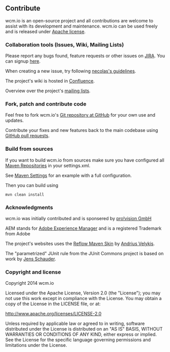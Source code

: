 ## Contribute

wcm.io is an open-source project and all contributions are welcome to assist with its
development and maintenance. wcm.io can be used freely and is released under
[Apache license][apache-license].

[apache-license]: http://www.apache.org/licenses/LICENSE-2.0


### Collaboration tools (Issues, Wiki, Mailing Lists)

Please report any bugs found, feature requests or other issues on [JIRA][jira]. You can signup [here][jira-signup].

When creating a new issue, try following [necolas's guidelines][issue-guidelines].

The project's wiki is hosted in [Confluence][confluence].

Overview over the project's [mailing lists][mailing-lists].


[jira]: https://wcm-io.atlassian.net/
[jira-signup]: https://wcm-io.atlassian.net/admin/users/sign-up
[confluence]: https://wcm-io.atlassian.net/wiki/
[issue-guidelines]: https://github.com/necolas/issue-guidelines/#readme
[mailing-lists]: https://wcm.io/mailing-lists.html


### Fork, patch and contribute code

Feel free to fork wcm.io's [Git repository at GitHub][wcm-io-github] for your own use and
updates.

Contribute your fixes and new features back to the main codebase using
[GitHub pull requests][github-pull-req].

[wcm-io-github]: https://github.com/wcm-io
[github-pull-req]: http://help.github.com/articles/using-pull-requests



### Build from sources

If you want to build wcm.io from sources make sure you have configured all [Maven Repositories](maven.html) in your settings.xml.

See [Maven Settings](https://github.com/wcm-io/wcm-io-tooling/blob/develop/.maven-settings.xml) for an example with a full configuration.

Then you can build using

```
mvn clean install
```


### Acknowledgments

wcm.io was initially contributed and is sponsered by [pro!vision GmbH][pro-vision]

AEM stands for [Adobe Experience Manager][aem] and is a registered Trademark from Adobe

The project's websites uses the [Reflow Maven Skin][reflow] by [Andrius Velykis][andrius-velykis].

The "parametrized" JUnit rule from the JUnit Commons project is based on work by [Jens Schauder][schauderhaft].

[pro-vision]: http://www.pro-vision.de
[aem]: http://www.adobe.com/solutions/web-experience-management.html
[reflow]: http://andriusvelykis.github.io/reflow-maven-skin/
[andrius-velykis]: http://andrius.velykis.lt/
[schauderhaft]: http://blog.schauderhaft.de/



### Copyright and license

Copyright 2014 wcm.io

Licensed under the Apache License, Version 2.0 (the "License");
you may not use this work except in compliance with the License.
You may obtain a copy of the License in the LICENSE file, or at:

   http://www.apache.org/licenses/LICENSE-2.0

Unless required by applicable law or agreed to in writing, software
distributed under the License is distributed on an "AS IS" BASIS,
WITHOUT WARRANTIES OR CONDITIONS OF ANY KIND, either express or implied.
See the License for the specific language governing permissions and
limitations under the License.

